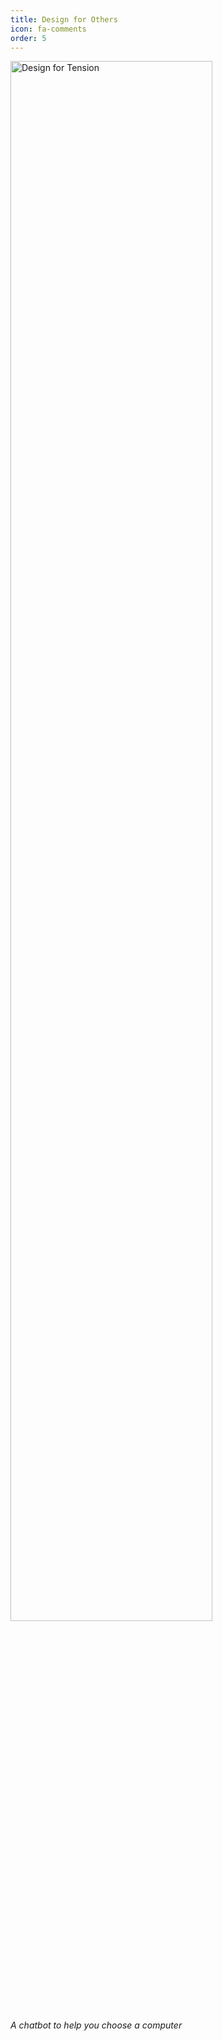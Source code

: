 ```yaml
---
title: Design for Others
icon: fa-comments
order: 5
---
```

<a href="https://medium.com/@gavmac928/design-for-understanding-job-prospects-and-salary-expectations-for-university-majors-de030964d819">
  <img alt="Design for Tension" src="https://thomas-schweich.github.io/hci-manifesto/assets/images/dft.png" width="80%">
</a>

*A chatbot to help you choose a computer*
